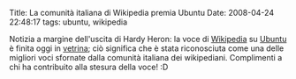 Title: La comunità italiana di Wikipedia premia Ubuntu
Date:  2008-04-24 22:48:17
tags: ubuntu, wikipedia

Notizia a margine dell'uscita di
Hardy Heron: la voce di [Wikipedia][1] su [Ubuntu][2] è finita oggi in
[vetrina][3]; ciò significa che è stata riconosciuta come una delle migliori
voci sfornate dalla comunità italiana dei wikipediani. Complimenti a chi ha
contribuito alla stesura della voce! :D

   [1]: http://it.wikipedia.org/wiki/Pagina_principale

   [2]: http://it.wikipedia.org/wiki/Ubuntu

   [3]: http://it.wikipedia.org/wiki/Wikipedia:Vetrina
